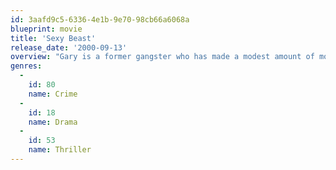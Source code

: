 ```yaml
---
id: 3aafd9c5-6336-4e1b-9e70-98cb66a6068a
blueprint: movie
title: 'Sexy Beast'
release_date: '2000-09-13'
overview: "Gary is a former gangster who has made a modest amount of money from his criminal career. Happy to put his life of crime behind him, he has retired with his wife Deedee to the sunny bliss of rural Spain, where he lives an idyllic life with his family and a few close friends. But Gary's contentment is ruptured by an unwelcome visitor from his past. Don."
genres:
  -
    id: 80
    name: Crime
  -
    id: 18
    name: Drama
  -
    id: 53
    name: Thriller
---
```

